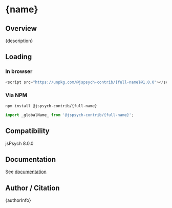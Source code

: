 # {name}

## Overview

{description}

## Loading

### In browser

```js
<script src="https://unpkg.com/@jspsych-contrib/{full-name}@1.0.0"></script>
```

### Via NPM

```
npm install @jspsych-contrib/{full-name}
```

```js
import _globalName_ from '@jspsych-contrib/{full-name}';
```

## Compatibility

jsPsych 8.0.0

## Documentation

See [documentation](https://github.com/jspsych/jspsych-contrib/blob/main/packages/{full-name}/docs/jspsych-{name}.md)

## Author / Citation

{authorInfo}
